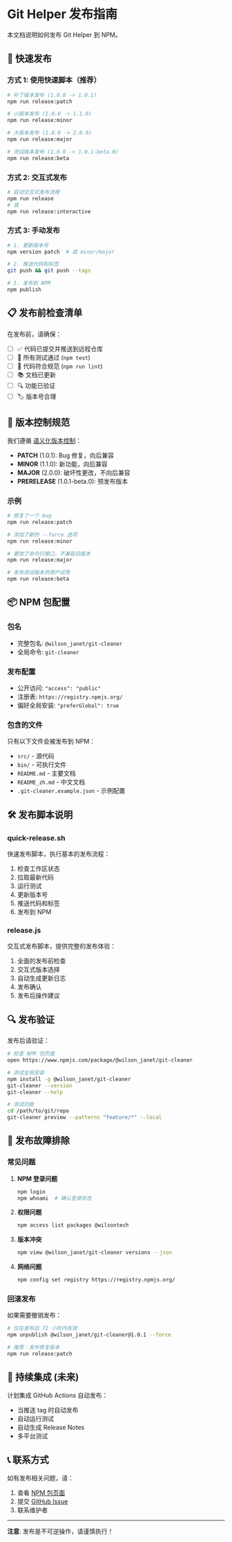 # Git Helper 发布指南

本文档说明如何发布 Git Helper 到 NPM。

## 🚀 快速发布

### 方式 1: 使用快速脚本（推荐）

```bash
# 补丁版本发布 (1.0.0 -> 1.0.1)
npm run release:patch

# 小版本发布 (1.0.0 -> 1.1.0) 
npm run release:minor

# 大版本发布 (1.0.0 -> 2.0.0)
npm run release:major

# 测试版本发布 (1.0.0 -> 1.0.1-beta.0)
npm run release:beta
```

### 方式 2: 交互式发布

```bash
# 启动交互式发布流程
npm run release
# 或
npm run release:interactive
```

### 方式 3: 手动发布

```bash
# 1. 更新版本号
npm version patch  # 或 minor/major

# 2. 推送代码和标签
git push && git push --tags

# 3. 发布到 NPM
npm publish
```

## 📋 发布前检查清单

在发布前，请确保：

- [ ] ✅ 代码已提交并推送到远程仓库
- [ ] 🧪 所有测试通过 (`npm test`)
- [ ] 📝 代码符合规范 (`npm run lint`) 
- [ ] 📚 文档已更新
- [ ] 🔍 功能已验证
- [ ] 🏷️ 版本号合理

## 🔧 版本控制规范

我们遵循 [语义化版本控制](https://semver.org/lang/zh-CN/)：

- **PATCH** (1.0.1): Bug 修复，向后兼容
- **MINOR** (1.1.0): 新功能，向后兼容  
- **MAJOR** (2.0.0): 破坏性更改，不向后兼容
- **PRERELEASE** (1.0.1-beta.0): 预发布版本

### 示例

```bash
# 修复了一个 bug
npm run release:patch

# 添加了新的 --force 选项
npm run release:minor  

# 更改了命令行接口，不兼容旧版本
npm run release:major

# 发布测试版本供用户试用
npm run release:beta
```

## 📦 NPM 包配置

### 包名
- 完整包名: `@wilson_janet/git-cleaner`
- 全局命令: `git-cleaner`

### 发布配置
- 公开访问: `"access": "public"`
- 注册表: `https://registry.npmjs.org/`
- 偏好全局安装: `"preferGlobal": true`

### 包含的文件
只有以下文件会被发布到 NPM：

- `src/` - 源代码
- `bin/` - 可执行文件
- `README.md` - 主要文档
- `README_zh.md` - 中文文档  
- `.git-cleaner.example.json` - 示例配置

## 🛠️ 发布脚本说明

### quick-release.sh
快速发布脚本，执行基本的发布流程：

1. 检查工作区状态
2. 拉取最新代码
3. 运行测试
4. 更新版本号
5. 推送代码和标签
6. 发布到 NPM

### release.js
交互式发布脚本，提供完整的发布体验：

1. 全面的发布前检查
2. 交互式版本选择
3. 自动生成更新日志
4. 发布确认
5. 发布后操作建议

## 🔍 发布验证

发布后请验证：

```bash
# 检查 NPM 包页面
open https://www.npmjs.com/package/@wilson_janet/git-cleaner

# 测试全局安装
npm install -g @wilson_janet/git-cleaner
git-cleaner --version
git-cleaner --help

# 测试功能
cd /path/to/git/repo
git-cleaner preview --patterns "feature/*" --local
```

## 🚨 发布故障排除

### 常见问题

1. **NPM 登录问题**
   ```bash
   npm login
   npm whoami  # 确认登录状态
   ```

2. **权限问题**
   ```bash
   npm access list packages @wilsontech
   ```

3. **版本冲突**
   ```bash
   npm view @wilson_janet/git-cleaner versions --json
   ```

4. **网络问题**
   ```bash
   npm config set registry https://registry.npmjs.org/
   ```

### 回滚发布

如果需要撤销发布：

```bash
# 仅在发布后 72 小时内有效
npm unpublish @wilson_janet/git-cleaner@1.0.1 --force

# 推荐：发布修复版本
npm run release:patch
```

## 📱 持续集成 (未来)

计划集成 GitHub Actions 自动发布：

- 当推送 tag 时自动发布
- 自动运行测试
- 自动生成 Release Notes
- 多平台测试

## 📞 联系方式

如有发布相关问题，请：

1. 查看 [NPM 包页面](https://www.npmjs.com/package/@wilson_janet/git-cleaner)
2. 提交 [GitHub Issue](https://github.com/wilson/git-cleaner/issues)
3. 联系维护者

---

**注意**: 发布是不可逆操作，请谨慎执行！